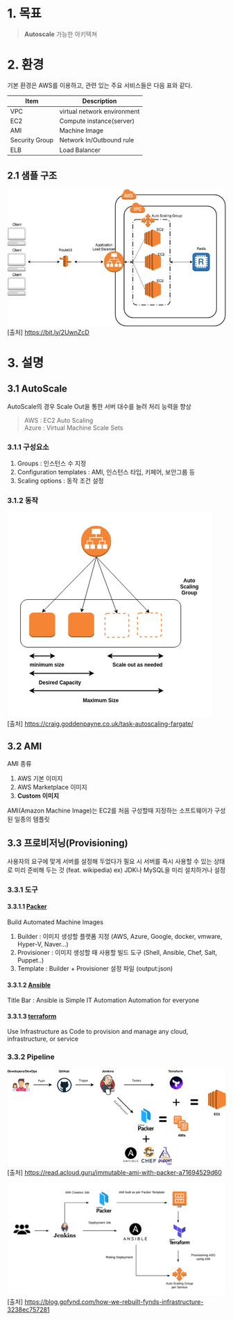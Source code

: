 
# 1. 목표
> **Autoscale** 가능한 아키텍쳐

# 2. 환경
기본 환경은 AWS를 이용하고, 관련 있는 주요 서비스들은 다음 표와 같다.

| Item | Description |
| ------ | ------ |
| VPC | virtual network environment |
| EC2 | Compute instance(server) |
| AMI | Machine Image |
| Security Group | Network In/Outbound rule |
| ELB | Load Balancer|

## 2.1 샘플 구조
![sample](assets/images/aws-env.jpg)  
[출처] https://bit.ly/2UwnZcD

# 3. 설명

## 3.1 AutoScale

AutoScale의 경우 Scale Out을 통한 서버 대수를 늘려 처리 능력을 향상  
> AWS : EC2 Auto Scaling  
> Azure : Virtual Machine Scale Sets

### 3.1.1 구성요소

1. Groups : 인스턴스 수 지정
2. Configuration templates : AMI, 인스턴스 타입, 키페어, 보안그룹 등
3. Scaling options : 동작 조건 설정

### 3.1.2 동작
![autoscaling Example](assets/images/autoscaling-group.png)  
[출처] https://craig.goddenpayne.co.uk/task-autoscaling-fargate/

## 3.2 AMI

AMI 종류
1. AWS 기본 이미지
2. AWS Marketplace 이미지
3. **Custom 이미지**

AMI(Amazon Machine Image)는 EC2를 처음 구성할때 지정하는 소프트웨어가 구성된 일종의 템플릿

## 3.3 프로비저닝(Provisioning)

사용자의 요구에 맞게 서버를 설정해 두었다가 필요 시 서버를 즉시 사용할 수 있는 상태로 미리 준비해 두는 것 (feat. wikipedia)
ex) JDK나 MySQL을 미리 설치하거나 설정

### 3.3.1 도구
#### 3.3.1.1 [Packer](https://packer.io/)
Build Automated Machine Images
1. Builder : 이미지 생성할 플랫폼 지정 (AWS, Azure, Google, docker, vmware, Hyper-V, Naver...)   
2. Provisioner : 이미지 생성할 때 사용할 빌드 도구 (Shell, Ansible, Chef, Salt, Puppet..)
3. Template : Builder + Provisioner 설정 파일 (output:json)

#### 3.3.1.2 [Ansible](https://www.ansible.com/)
Title Bar : Ansible is Simple IT Automation
Automation for everyone

#### 3.3.1.3 [terraform](https://www.terraform.io/)
Use Infrastructure as Code to provision and manage any cloud, infrastructure, or service

### 3.3.2 Pipeline
![Pipeline Example](assets/images/pipeline.png)
[출처] https://read.acloud.guru/immutable-ami-with-packer-a71694529d60

![Pipeline Example2](assets/images/pipeline2.png)
[출처] https://blog.gofynd.com/how-we-rebuilt-fynds-infrastructure-3238ec757281
